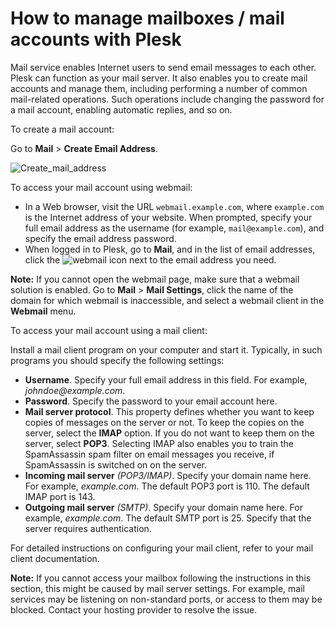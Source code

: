 # How to manage mailboxes / mail accounts with Plesk

Mail service enables Internet users to send email messages to each other. Plesk can function as your mail server. It also enables you to create mail accounts and manage them, including performing a number of common mail-related operations. Such operations include changing the password for a mail account, enabling automatic replies, and so on.

To create a mail account:

Go to **Mail** &gt; **Create Email Address**.

![Create\_mail\_address](https://docs.plesk.com/en-US/onyx/quick-start-guide/images/77085.png)

To access your mail account using webmail:

* In a Web browser, visit the URL `webmail.example.com`, where `example.com` is the Internet address of your website. When prompted, specify your full email address as the username \(for example, `mail@example.com`\), and specify the email address password.
* When logged in to Plesk, go to **Mail**, and in the list of email addresses, click the ![webmail](https://docs.plesk.com/en-US/onyx/quick-start-guide/images/77098.png) icon next to the email address you need.

**Note:** If you cannot open the webmail page, make sure that a webmail solution is enabled. Go to **Mail** &gt; **Mail Settings**, click the name of the domain for which webmail is inaccessible, and select a webmail client in the **Webmail** menu.

To access your mail account using a mail client:

Install a mail client program on your computer and start it. Typically, in such programs you should specify the following settings:

* **Username**. Specify your full email address in this field. For example, _johndoe@example.com_.
* **Password**. Specify the password to your email account here.
* **Mail server protocol**. This property defines whether you want to keep copies of messages on the server or not. To keep the copies on the server, select the **IMAP** option. If you do not want to keep them on the server, select **POP3**. Selecting IMAP also enables you to train the SpamAssassin spam filter on email messages you receive, if SpamAssassin is switched on on the server.
* **Incoming mail server** _\(POP3/IMAP\)_. Specify your domain name here. For example, _example.com_. The default POP3 port is 110. The default IMAP port is 143.
* **Outgoing mail server** _\(SMTP\)_. Specify your domain name here. For example, _example.com_. The default SMTP port is 25. Specify that the server requires authentication.

For detailed instructions on configuring your mail client, refer to your mail client documentation.

**Note:** If you cannot access your mailbox following the instructions in this section, this might be caused by mail server settings. For example, mail services may be listening on non-standard ports, or access to them may be blocked. Contact your hosting provider to resolve the issue.

